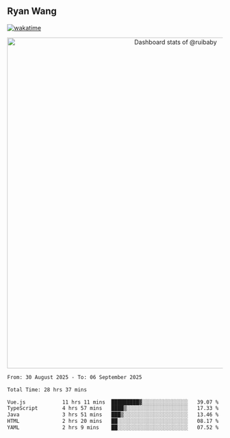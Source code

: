 ## Ryan Wang

[![wakatime](https://wakatime.com/badge/user/6f4ce45f-b03c-4eb3-b701-4b95e0885d94.svg)](https://wakatime.com/@6f4ce45f-b03c-4eb3-b701-4b95e0885d94)

<!-- Copy-paste in your Readme.md file -->

<a href="https://next.ossinsight.io/widgets/official/compose-user-dashboard-stats?user_id=21301288" target="_blank" style="display: block" align="center">
  <picture>
    <source media="(prefers-color-scheme: dark)" srcset="https://next.ossinsight.io/widgets/official/compose-user-dashboard-stats/thumbnail.png?user_id=21301288&image_size=auto&color_scheme=dark" width="771" height="auto">
    <img alt="Dashboard stats of @ruibaby" src="https://next.ossinsight.io/widgets/official/compose-user-dashboard-stats/thumbnail.png?user_id=21301288&image_size=auto&color_scheme=light" width="771" height="auto">
  </picture>
</a>

<!-- Made with [OSS Insight](https://ossinsight.io/) -->


<!--START_SECTION:waka-->

```txt
From: 30 August 2025 - To: 06 September 2025

Total Time: 28 hrs 37 mins

Vue.js            11 hrs 11 mins  █████████▓░░░░░░░░░░░░░░░   39.07 %
TypeScript        4 hrs 57 mins   ████▒░░░░░░░░░░░░░░░░░░░░   17.33 %
Java              3 hrs 51 mins   ███▒░░░░░░░░░░░░░░░░░░░░░   13.46 %
HTML              2 hrs 20 mins   ██░░░░░░░░░░░░░░░░░░░░░░░   08.17 %
YAML              2 hrs 9 mins    ██░░░░░░░░░░░░░░░░░░░░░░░   07.52 %
```

<!--END_SECTION:waka-->
